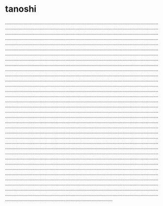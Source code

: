 # tanoshi

...............................................................................................................................................................................................................................................................................................................................................................................................................................................................................................................................................................................................................................................................................................................................................................................................................................................................................................................................................................................................................................................................................................................................................................................................................................................................................................................................................................................................................................................................................................................................................................................................................................................................................................................................................................................................................................................................................................................................................................................................................................................................................................................................................................................................................................................................................................................................................................................................................................................................................................................................................................................................................................................................................................................................................................................................................................................................................................................................................................................................................................................................................................................................................................................................................................................................................................................................................................................................................................................................................................................................................................................................................................................................................................................................................................................................................................................................................................................................................................................................................................................................................................................................................................................................................................................................................................................................................................................................................................................................................